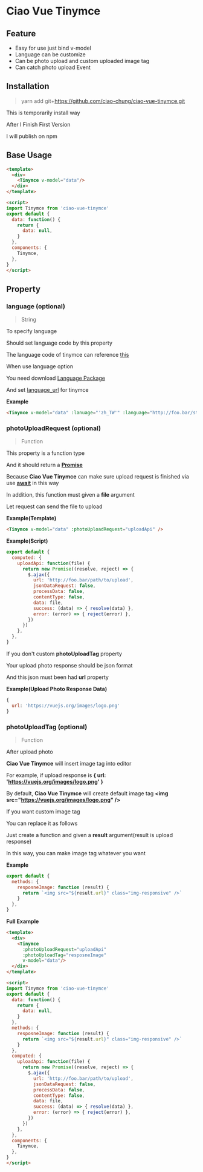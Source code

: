 # Ciao Vue Tinymce

## Feature

* Easy for use just bind v-model
* Language can be customize
* Can be photo upload and custom uploaded image tag
* Can catch photo upload Event

## Installation

> yarn add git+https://github.com/ciao-chung/ciao-vue-tinymce.git

This is temporarily install way

After I Finish First Version

I will publish on npm

## Base Usage

```html
<template>
  <div>
    <Tinymce v-model="data"/>
  </div>
</template>

<script>
import Tinymce from 'ciao-vue-tinymce'
export default {
  data: function() {
    return {
      data: null,
    }
  },
  components: {
    Tinymce,
  },
}
</script>
```

## Property

### language (optional)

> String

To specify language

Should set language code by this property 
 
The language code of tinymce can reference [this](https://www.tinymce.com/docs/configure/localization/#language)

When use language option

You need download [Language Package](https://www.tinymce.com/download/language-packages/)

And set [language_url](https://www.tinymce.com/docs/configure/localization/#language_url) for tinymce

**Example**
```html
<Tinymce v-model="data" :lanuage="'zh_TW'" :language="http://foo.bar/static/langs/zh_TW.js" />
```

### photoUploadRequest (optional)

> Function

This property is a function type

And it should return a **[Promise](https://developer.mozilla.org/docs/Web/JavaScript/Reference/Global_Objects/Promise)**

Because **Ciao Vue Tinymce** can make sure upload request is finished via use **[await](https://developer.mozilla.org/docs/Web/JavaScript/Reference/Operators/await)** in this way



In addition, this function must given a **file** argument

Let request can send the file to upload

**Example(Template)**
```html
<Tinymce v-model="data" :photoUploadRequest="uploadApi" />
```

**Example(Script)**
```javascript
export default {
  computed: {
    uploadApi: function(file) {
      return new Promise((resolve, reject) => {
        $.ajax({
          url: 'http://foo.bar/path/to/upload',
          jsonDataRequest: false,
          processData: false,
          contentType: false,
          data: file,
          success: (data) => { resolve(data) },
          error: (error) => { reject(error) },
        })
      })
    },
  },
}
```

If you don't custom **photoUploadTag** property

Your upload photo response should be json format

And this json must been had **url** property

**Example(Upload Photo Response Data)**
```javascript
{
  url: 'https://vuejs.org/images/logo.png'
}
```

### photoUploadTag (optional)

> Function

After upload photo

**Ciao Vue Tinymce** will insert image tag into editor

For example, if upload response is **{ url: 'https://vuejs.org/images/logo.png' }**

By default, **Ciao Vue Tinymce** will create default image tag **&lt;img src="https://vuejs.org/images/logo.png" /&gt;**

If you want custom image tag

You can replace it as follows

Just create a function and given a **result** argument(result is upload response)

In this way, you can make image tag whatever you want

**Example**
```javascript
export default {
  methods: {
    resposneImage: function (result) {
      return `<img src="${result.url}" class="img-responsive" />`
    }
  },
}
```

**Full Example**
```html
<template>
  <div>
    <Tinymce
      :photoUploadRequest="uploadApi"
      :photoUploadTag="resposneImage"
      v-model="data"/>
  </div>
</template>

<script>
import Tinymce from 'ciao-vue-tinymce'
export default {
  data: function() {
    return {
      data: null,
    }
  },
  methods: {
    resposneImage: function (result) {
      return `<img src="${result.url}" class="img-responsive" />`
    }
  },
  computed: {
    uploadApi: function(file) {
      return new Promise((resolve, reject) => {
        $.ajax({
          url: 'http://foo.bar/path/to/upload',
          jsonDataRequest: false,
          processData: false,
          contentType: false,
          data: file,
          success: (data) => { resolve(data) },
          error: (error) => { reject(error) },
        })
      })
    },
  },
  components: {
    Tinymce,
  },
}
</script>
```